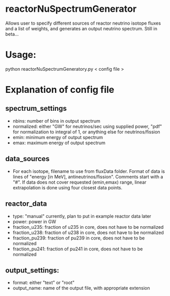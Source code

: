 # reactorNuSpectrumGenerator
Allows user to specify different sources of reactor neutrino isotope fluxes and a list of weights, and generates an output neutrino spectrum. Still in beta...

# Usage:
python reactorNuSpectrumGeneratory.py < config file >

# Explanation of config file
## spectrum_settings
* nbins: number of bins in output spectrum
* normalized: either "GW" for neutrinos/sec using supplied power, "pdf" for normalization to integral of 1, or anything else for neutrinos/fission
* emin: minimum energy of output spectrum
* emax: maximum energy of output spectrum

## data_sources
* For each isotope, filename to use from fluxData folder. Format of data is lines of "energy [in MeV], antineutrinos/fission". Comments start with a "#". If data does not cover requested (emin,emax) range, linear extrapolation is done using four closest data points.
  
## reactor_data
* type: "manual" currently, plan to put in example reactor data later
* power: power in GW
* fraction_u235: fraction of u235 in core, does not have to be normalized
* fraction_u238: fraction of u238 in core, does not have to be normalized
* fraction_pu239: fraction of pu239 in core, does not have to be normalized
* fraction_pu241: fraction of pu241 in core, does not have to be normalized

## output_settings:
* format: either "text" or "root"
* output_name: name of the output file, with appropriate extension

